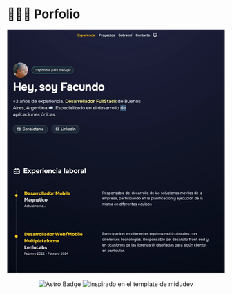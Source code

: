 # 👨🏻‍💻 Porfolio

<div align="center">
<a href="https://porfolio.dev/">
<img src="./public/porfolio.webp">
</a>
<p></p>
</div>

<div align="center">

![Astro Badge](https://img.shields.io/badge/Astro-FF3E00?logo=astro&logoColor=fff&style=flat)
![Inspirado en el template de midudev](https://github.com/midudev/porfolio.dev)

</div>
